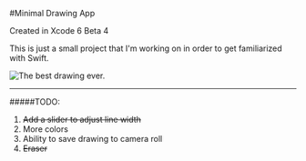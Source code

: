 #Minimal Drawing App

Created in Xcode 6 Beta 4

This is just a small project that I'm working on in order to get familiarized with Swift.

![The best drawing ever.](http://i.gyazo.com/f2eb5429db1127a04eb1e84526111eb0.png "The best drawing ever.")

-----
#####TODO:
1. ~~Add a slider to adjust line width~~
2. More colors
3. Ability to save drawing to camera roll
4. ~~Eraser~~